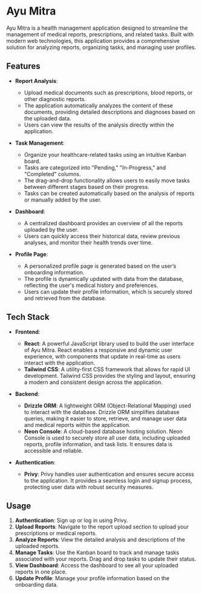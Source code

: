 # Ayu Mitra

Ayu Mitra is a health management application designed to streamline the management of medical reports, prescriptions, and related tasks. Built with modern web technologies, this application provides a comprehensive solution for analyzing reports, organizing tasks, and managing user profiles.

## Features

- **Report Analysis**: 
  - Upload medical documents such as prescriptions, blood reports, or other diagnostic reports.
  - The application automatically analyzes the content of these documents, providing detailed descriptions and diagnoses based on the uploaded data.
  - Users can view the results of the analysis directly within the application.

- **Task Management**:
  - Organize your healthcare-related tasks using an intuitive Kanban board.
  - Tasks are categorized into "Pending," "In-Progress," and "Completed" columns.
  - The drag-and-drop functionality allows users to easily move tasks between different stages based on their progress.
  - Tasks can be created automatically based on the analysis of reports or manually added by the user.

- **Dashboard**:
  - A centralized dashboard provides an overview of all the reports uploaded by the user.
  - Users can quickly access their historical data, review previous analyses, and monitor their health trends over time.

- **Profile Page**:
  - A personalized profile page is generated based on the user’s onboarding information.
  - The profile is dynamically updated with data from the database, reflecting the user's medical history and preferences.
  - Users can update their profile information, which is securely stored and retrieved from the database.

## Tech Stack

- **Frontend**:
  - **React**: A powerful JavaScript library used to build the user interface of Ayu Mitra. React enables a responsive and dynamic user experience, with components that update in real-time as users interact with the application.
  - **Tailwind CSS**: A utility-first CSS framework that allows for rapid UI development. Tailwind CSS provides the styling and layout, ensuring a modern and consistent design across the application.

- **Backend**:
  - **Drizzle ORM**: A lightweight ORM (Object-Relational Mapping) used to interact with the database. Drizzle ORM simplifies database queries, making it easier to store, retrieve, and manage user data and medical reports within the application.
  - **Neon Console**: A cloud-based database hosting solution. Neon Console is used to securely store all user data, including uploaded reports, profile information, and task lists. It ensures data is accessible and reliable.

- **Authentication**:
  - **Privy**: Privy handles user authentication and ensures secure access to the application. It provides a seamless login and signup process, protecting user data with robust security measures.


 

    

## Usage

1. **Authentication**: Sign up or log in using Privy.
2. **Upload Reports**: Navigate to the report upload section to upload your prescriptions or medical reports.
3. **Analyze Reports**: View the detailed analysis and descriptions of the uploaded reports.
4. **Manage Tasks**: Use the Kanban board to track and manage tasks associated with your reports. Drag and drop tasks to update their status.
5. **View Dashboard**: Access the dashboard to see all your uploaded reports in one place.
6. **Update Profile**: Manage your profile information based on the onboarding data.
